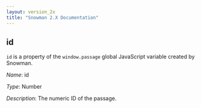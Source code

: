 ```yaml
---
layout: version_2x
title: "Snowman 2.X Documentation"
---
```


## id

`id` is a property of the `window.passage` global JavaScript variable created by Snowman.

*Name*: id

*Type*: Number

*Description*: The numeric ID of the passage.
